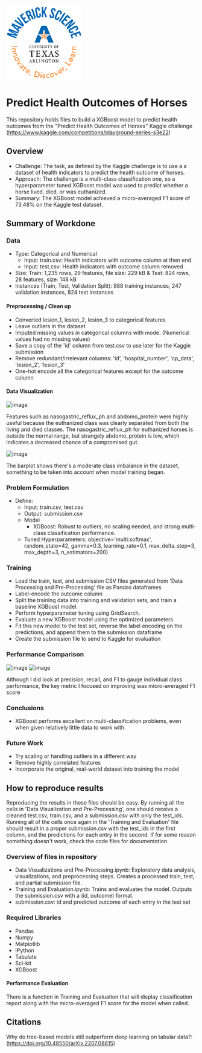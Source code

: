 ![](UTA-DataScience-Logo.png)

# Predict Health Outcomes of Horses

This repository holds files to build a XGBoost model to predict health outcomes from the "Predict Health Outcomes of Horses" Kaggle challenge (https://www.kaggle.com/competitions/playground-series-s3e22) 

## Overview

  * Challenge: The task, as defined by the Kaggle challenge is to use a a dataset of health indicators to predict the health outcome of horses.
  * Approach: The challenge is a multi-class classification one, so a hyperparameter tuned XGBoost model was used to predict whether a horse lived, died, or was euthanized.
  * Summary: The XGBoost model achieved a micro-averaged F1 score of 73.48% on the Kaggle test dataset.
    
## Summary of Workdone

### Data

  * Type: Categorical and Numerical
    * Input: train.csv: Health indicators with outcome column at then end
    * Input: test.csv: Health indicators with outcome column removed
  * Size: Train: 1,235 rows, 29 features, file size: 229 kB & Test: 824 rows, 28 features, size: 148 kB
  * Instances (Train, Test, Validation Split): 988 training instances, 247 validation instances, 824 test instances

#### Preprocessing / Clean up
* Converted lesion_1, lesion_2, lesion_3 to categorical features
* Leave outliers in the dataset
* Imputed missing values in categorical columns with mode. (Numerical values had no missing values)
* Save a copy of the 'id' column from test.csv to use later for the Kaggle submission
* Remove redundant/irrelevant columns: 'id', 'hospital_number', 'cp_data', 'lesion_2', 'lesion_3'
* One-hot encode all the categorical features except for the outcome column

#### Data Visualization

![image](https://github.com/user-attachments/assets/a9a3a618-1bcd-4374-ba22-255d89564d2b)

Features such as nasogastric_reflux_ph and abdomo_protein were highly useful because the euthanized class was clearly separated from both the living and died classes. The nasogastric_reflux_ph for euthanized horses is outside the normal range, but strangely abdomo_protein is low, which indicates a decreased chance of a compromised gut.

![image](https://github.com/user-attachments/assets/b63215d8-84b8-4235-b936-85a81e7ec1e9)

The barplot shows there's a moderate class imbalance in the dataset, something to be taken into account when model training began.

### Problem Formulation

* Define:
  * Input: train.csv, test.csv
  * Output: submission.csv
  * Model
    * XGBoost: Robust to outliers, no scaling needed, and strong multi-class classification performance.
  * Tuned Hyperparameters: objective='multi:softmax', random_state=42, gamma=0.3, learning_rate=0.1, max_delta_step=3, max_depth=3, n_estimators=200)

### Training

* Load the train, test, and submission CSV files generated from 'Data Processing and Pre-Processing' file as Pandas dataframes
* Label-encode the outcome column
* Split the training data into training and validation sets, and train a baseline XGBoost model.
* Perform hyperparameter tuning using GridSearch.
* Evaluate a new XGBoost model using the optimized parameters
* Fit this new model to the test set, reverse the label encoding on the predictions, and append them to the submission dataframe
* Create the submission file to send to Kaggle for evaluation
  
### Performance Comparison

![image](https://github.com/user-attachments/assets/ba2e2942-bc30-4ea4-af2b-06b5ce593f0a)
![image](https://github.com/user-attachments/assets/d8f3626e-4f5e-4c25-8771-bf44c56440b5)

Although I did look at precision, recall, and F1 to gauge individual class performance, the key metric I focused on improving was micro-averaged F1 score

### Conclusions

* XGBoost performs excellent on multi-classification problems, even when given relatively little data to work with.

### Future Work

* Try scaling or handling outliers in a different way
* Remove highly correlated features
* Incorporate the original, real-world dataset into training the model
  
## How to reproduce results

Reproducing the results in these files should be easy. By running all the cells in 'Data Visualization and Pre-Processing', one should receive a cleaned test.csv, train.csv, and a submission.csv with only the test_ids. Running all of the cells once again in the 'Training and Evaluation' file should result in a proper submission.csv with the test_ids in the first column, and the predictions for each entry in the second. If for some reason something doesn't work, check the code files for documentation.

### Overview of files in repository

  * Data Visualizations and Pre-Processing.ipynb: Exploratory data analysis, visualizations, and preprocessing steps. Creates a processed train, test, and partial submission file.
  * Training and Evaluation.ipynb: Trains and evaluates the model. Outputs the submission.csv with a (id, outcome) format.
  * submission.csv: id and predicted outcome of each entry in the test set

### Required Libraries
* Pandas
* Numpy
* Matplotlib
* IPython
* Tabulate
* Sci-kit 
* XGBoost

#### Performance Evaluation

There is a function in Training and Evaluation that will display classification report along with the micro-averaged F1 score for the model when called.

## Citations

Why do tree-based models still outperform deep learning on tabular data?: (https://doi.org/10.48550/arXiv.2207.08815) 
